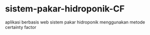 # sistem-pakar-hidroponik-CF
aplikasi berbasis web sistem pakar hidroponik menggunakan metode certainty factor
